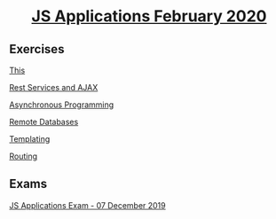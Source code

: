 # <a href="https://softuni.bg/trainings/2610/js-applications-february-2020"><p align="center">JS Applications February 2020<p></a>
## Exercises
<a href="https://github.com/amartinn/SoftUni/tree/master/JS%20Core%20January%202020/JS%20Applications/Exercises/This" ><p>This<p></a>
<a href="https://github.com/amartinn/SoftUni/tree/master/JS%20Core%20January%202020/JS%20Applications/Exercises/REST%20Services%20and%20AJAX" ><p>Rest Services and AJAX<p></a>
<a href="https://github.com/amartinn/SoftUni/tree/master/JS%20Core%20January%202020/JS%20Applications/Exercises/Asynchronous%20programming" ><p>Asynchronous Programming<p></a>
<a href="https://github.com/amartinn/SoftUni/tree/master/JS%20Core%20January%202020/JS%20Applications/Exercises/Remote%20Databases" ><p><p>Remote Databases</a>
<a href="https://github.com/amartinn/SoftUni/tree/master/JS%20Core%20January%202020/JS%20Applications/Exercises/Templating" ><p>Templating<p></a>
<a href="https://github.com/amartinn/SoftUni/tree/master/JS%20Core%20January%202020/JS%20Applications/Exercises/Routing" ><p>Routing<p></a>

## Exams
<a href="https://github.com/amartinn/SoftUni/tree/master/JS%20Core%20January%202020/JS%20Applications/Exams/JS%20Applications%20Exam%20-%2007%20December%202019" ><p>JS Applications Exam - 07 December 2019<p></a>
